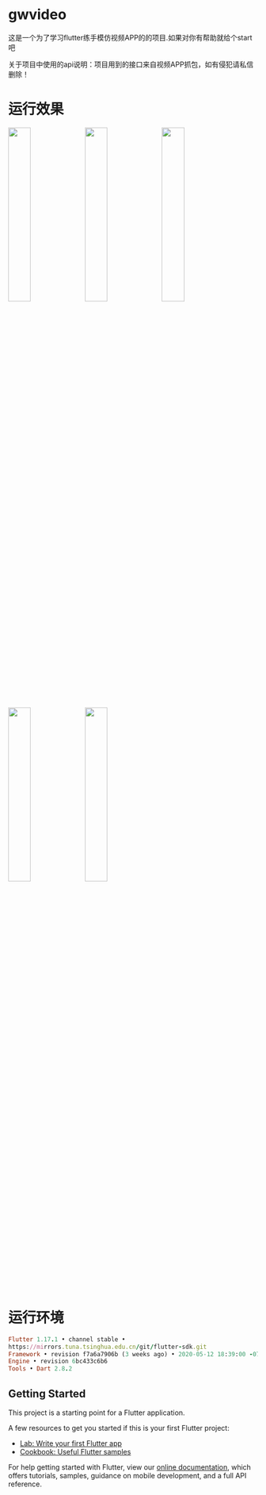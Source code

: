 # gwvideo

这是一个为了学习flutter练手模仿视频APP的的项目.如果对你有帮助就给个start吧

关于项目中使用的api说明：项目用到的接口来自视频APP抓包，如有侵犯请私信删除！
# 运行效果

<div>
<image src="https://raw.githubusercontent.com/ltovem/gwvideo/master/recouse/IMG_0257.PNG" width="30%" height="30%"/>
<image src="https://github.com/ltovem/gwvideo/blob/master/recouse/IMG_0258.PNG?raw=true" width="30%" height="30%"/>
<image src="https://github.com/ltovem/gwvideo/blob/master/recouse/IMG_0259.PNG?raw=true" width="30%" height="30%"/>
</div>
<div>
<image src="https://github.com/ltovem/gwvideo/blob/master/recouse/IMG_0260.PNG?raw=true" width="30%" height="30%"/>
<image src="https://github.com/ltovem/gwvideo/blob/master/recouse/IMG_0261.PNG?raw=true" width="30%" height="30%"/>
</div>

# 运行环境

``` ruby
Flutter 1.17.1 • channel stable •
https://mirrors.tuna.tsinghua.edu.cn/git/flutter-sdk.git
Framework • revision f7a6a7906b (3 weeks ago) • 2020-05-12 18:39:00 -0700
Engine • revision 6bc433c6b6
Tools • Dart 2.8.2
```
## Getting Started

This project is a starting point for a Flutter application.

A few resources to get you started if this is your first Flutter project:

- [Lab: Write your first Flutter app](https://flutter.dev/docs/get-started/codelab)
- [Cookbook: Useful Flutter samples](https://flutter.dev/docs/cookbook)

For help getting started with Flutter, view our
[online documentation](https://flutter.dev/docs), which offers tutorials,
samples, guidance on mobile development, and a full API reference.
